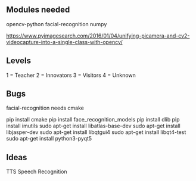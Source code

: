## Modules needed
opencv-python
facial-recognition
numpy

https://www.pyimagesearch.com/2016/01/04/unifying-picamera-and-cv2-videocapture-into-a-single-class-with-opencv/

## Levels
1 = Teacher
2 = Innovators
3 = Visitors
4 = Unknown

## Bugs
facial-recognition needs cmake

pip install cmake
pip install face_recognition_models
pip install dlib
pip install imutils
sudo apt-get install libatlas-base-dev
sudo apt-get install libjasper-dev
sudo apt-get install libqtgui4
sudo apt-get install libqt4-test
sudo apt-get install python3-pyqt5

## Ideas
TTS
Speech Recognition

